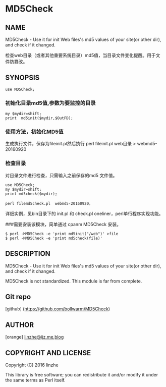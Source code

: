 # MD5Check

## NAME
 
MD5Check - Use it for init Web files's md5 values of your site(or other dir), and check if it changed.

检查web目录（或者其他重要系统目录）md5值，当目录文件变化提醒。用于文件防篡改。 
 
## SYNOPSIS
 
    use MD5Check;
 
### 初始化目录md5值,参数为要监控的目录 

    my $mydir=shift;
    print  md5init($mydir,$OutFD);

### 使用方法，初始化MD5值 

   生成执行文件，保存为fileinit.pl然后执行 perl fileinit.pl web目录  > webmd5-20160920

### 检查目录

   对目录文件进行检查，只需输入之前保存的md5 文件值。

    use MD5Check;
    my $mydir=shift; 
    print md5check($mydir);

    perl filemd5check.pl  webmd5-20160920。

  详细实例，见bin目录下的 init.pl 和 check.pl
  oneliner，perl单行程序实现功能。

###需要安装该模块，简单通过 cpanm MD5Check 安装。

    $ perl -MMD5Check -e 'print md5init("/web")' >file
    $ perl -MMD5Check -e 'print md5check(file)'
 
##  DESCRIPTION
 
 MD5Check - Use it for init Web files's md5 values of your site(or other dir), and check if it changed.
 
 MD5Check is not standardized. This module is far from complete.
     
## Git repo
 
[github] (https://github.com/bollwarm/MD5Check)
 
##  AUTHOR
 
[orange] <linzhe@ijz.me>,[blog](http://ijz.me)
 
## COPYRIGHT AND LICENSE
 
Copyright (C) 2016 linzhe
 
This library is free software; you can redistribute it and/or modify
it under the same terms as Perl itself.
